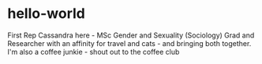 # hello-world
First Rep
Cassandra here - MSc Gender and Sexuality (Sociology) Grad and Researcher with an affinity for travel and cats - and bringing both together.  
I'm also a coffee junkie - shout out to the coffee club
